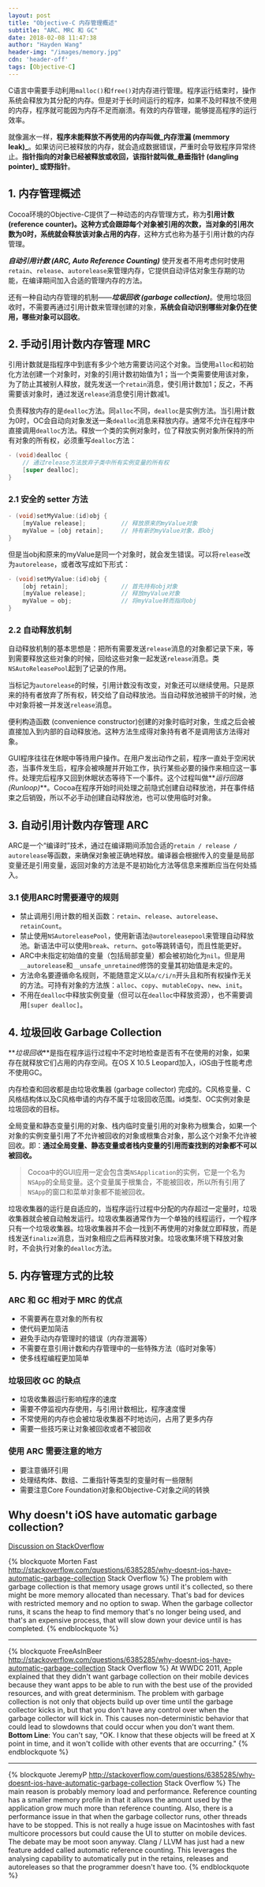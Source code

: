 ```yaml
---
layout: post
title: "Objective-C 内存管理概述"
subtitle: "ARC、MRC 和 GC"
date: 2018-02-08 11:47:38
author: "Hayden Wang"
header-img: "/images/memory.jpg"
cdn: 'header-off'
tags: [Objective-C]
---
```



C语言中需要手动利用`malloc()`和`free()`对内存进行管理。程序运行结束时，操作系统会释放为其分配的内存。但是对于长时间运行的程序，如果不及时释放不使用的内存，程序就可能因为内存不足而崩溃。有效的内存管理，能够提高程序的运行效率。

就像漏水一样，**程序未能释放不再使用的内存叫做_内存泄漏 (memmory leak)_**。如果访问已被释放的内存，就会造成数据错误，严重时会导致程序异常终止。**指针指向的对象已经被释放或收回，该指针就叫做_悬垂指针 (dangling pointer)_ 或野指针**。

## 1. 内存管理概述
Cocoa环境的Objective-C提供了一种动态的内存管理方式，称为**引用计数 (reference counter)。这种方式会跟踪每个对象被引用的次数，当对象的引用次数为0时，系统就会释放该对象占用的内存**，这种方式也称为基于引用计数的内存管理。

**_自动引用计数 (ARC, Auto Reference Counting)_** 使开发者不用考虑何时使用`retain`、`release`、`autorelease`来管理内存，它提供自动评估对象生存期的功能，在编译期间加入合适的管理内存的方法。

还有一种自动内存管理的机制——**_垃圾回收 (garbage collection)_**。使用垃圾回收时，不需要再通过引用计数来管理创建的对象，**系统会自动识别哪些对象仍在使用，哪些对象可以回收**。


## 2. 手动引用计数内存管理 MRC
引用计数就是指程序中到底有多少个地方需要访问这个对象。当使用`alloc`和初始化方法创建一个对象时，对象的引用计数初始值为1；当一个类需要使用该对象，为了防止其被别人释放，就先发送一个`retain`消息，使引用计数加1；反之，不再需要该对象时，通过发送`release`消息使引用计数减1。

负责释放内存的是`dealloc`方法。同`alloc`不同，`dealloc`是实例方法。当引用计数为0时，OC会自动向对象发送一条`dealloc`消息来释放内存。通常不允许在程序中直接调用`dealloc`方法。释放一个类的实例对象时，位了释放实例对象所保持的所有对象的所有权，必须重写`dealloc`方法：
```objectivec
- (void)dealloc {
    // 通过release方法放弃子类中所有实例变量的所有权
    [super dealloc];
}
```
### 2.1 安全的 setter 方法
```objectivec
- (void)setMyValue:(id)obj {
    [myValue release];          // 释放原来的myValue对象
    myValue = [obj retain];     // 持有新的myValue对象，即obj
}
```
但是当obj和原来的myValue是同一个对象时，就会发生错误。可以将`release`改为`autorelease`，或者改写成如下形式：
```objectivec
- (void)setMyValue:(id)obj {
    [obj retain];               // 首先持有obj对象
    [myValue release];          // 释放myValue对象
    myValue = obj;              // 将myValue转而指向obj
}
```

### 2.2 自动释放机制
自动释放机制的基本思想是：把所有需要发送`release`消息的对象都记录下来，等到需要释放这些对象的时候，回给这些对象一起发送`release`消息。类`NSAutoReleasePool`起到了记录的作用。

当标记为`autorelease`的时候，引用计数没有改变，对象还可以继续使用。只是原来的持有者放弃了所有权，转交给了自动释放池。当自动释放池被排干的时候，池中对象将被一并发送`release`消息。

便利构造函数 (convenience constructor)创建的对象时临时对象，生成之后会被直接加入到内部的自动释放池。这种方法生成得对象持有者不是调用该方法得对象。

GUI程序往往在休眠中等待用户操作。在用户发出动作之前，程序一直处于空闲状态，当事件发生后，程序会被唤醒并开始工作，执行某些必要的操作来相应这一事件。处理完后程序又回到休眠状态等待下一个事件。这个过程叫做**_运行回路 (Runloop)_**。Cocoa在程序开始时间处理之前隐式创建自动释放池，并在事件结束之后销毁，所以不必手动创建自动释放池，也可以使用临时对象。


## 3. 自动引用计数内存管理 ARC
ARC是一个“编译时”技术，通过在编译期间添加合适的`retain / release / autorelease`等函数，来确保对象被正确地释放。编译器会根据传入的变量是局部变量还是引用变量，返回对象的方法是不是初始化方法等信息来推断应当在何处插入。

### 3.1 使用ARC时需要遵守的规则
- 禁止调用引用计数的相关函数：`retain`、`release`、`autorelease`、`retainCount`。
- 禁止使用`NSAutoreleasePool`，使用新语法`@autoreleasepool`来管理自动释放池。新语法中可以使用`break`、`return`、`goto`等跳转语句，而且性能更好。
- ARC中未指定初始值的变量（包括局部变量）都会被初始化为`nil`。但是用`__autorelease`和`__unsafe_unretained`修饰的变量其初始值是未定的。
- 方法命名要遵循命名规则，不能随意定义以`a/c/i/n`开头且和所有权操作无关的方法。可持有对象的方法族：`alloc`、`copy`、`mutableCopy`、`new`、`init`。
- 不用在`dealloc`中释放实例变量（但可以在`dealloc`中释放资源），也不需要调用`[super dealloc]`。


## 4. 垃圾回收 Garbage Collection
**_垃圾回收_**是指在程序运行过程中不定时地检查是否有不在使用的对象，如果存在就释放它们占用的内存空间。在OS X 10.5 Leopard加入，iOS由于性能考虑不使用GC。

内存检查和回收都是由垃圾收集器 (garbage collector) 完成的。C风格变量、C风格结构体以及C风格申请的内存不属于垃圾回收范围。id类型、OC实例对象是垃圾回收的目标。

全局变量和静态变量引用的对象、栈内临时变量引用的对象称为根集合，如果一个对象的实例变量引用了不允许被回收的对象或根集合对象，那么这个对象不允许被回收。即：**通过全局变量、静态变量或者栈内变量的引用而查找到的对象都不可以被回收。**

> Cocoa中的GUI应用一定会包含类`NSApplication`的实例，它是一个名为`NSApp`的全局变量。这个变量属于根集合，不能被回收，所以所有引用了`NSApp`的窗口和菜单对象都不能被回收。

垃圾收集器的运行是自适应的，当程序运行过程中分配的内存超过一定量时，垃圾收集器就会被自动触发运行。垃圾收集器通常作为一个单独的线程运行，一个程序只有一个垃圾收集器。垃圾收集器并不会一找到不再使用的对象就立即释放，而是线发送`finalize`消息，当对象相应之后再释放对象。垃圾收集环境下释放对象时，不会执行对象的`dealloc`方法。


## 5. 内存管理方式的比较
### ARC 和 GC 相对于 MRC 的优点
- 不需要再在意对象的所有权
- 使代码更加简洁
- 避免手动内存管理时的错误（内存泄漏等）
- 不需要在意引用计数和内存管理中的一些特殊方法（临时对象等）
- 使多线程编程更加简单

### 垃圾回收 GC 的缺点
- 垃圾收集器运行影响程序的速度
- 需要不停监视内存使用，与引用计数相比，程序速度慢
- 不常使用的内存也会被垃圾收集器不时地访问，占用了更多内存
- 需要一些技巧来让对象被回收或者不被回收

### 使用 ARC 需要注意的地方
- 要注意循环引用
- 处理结构体、数组、二重指针等类型的变量时有一些限制
- 需要注意Core Foundation对象和Objective-C对象之间的转换


## Why doesn't iOS have automatic garbage collection?

[Discussion on StackOverflow](http://stackoverflow.com/questions/6385285/why-doesnt-ios-have-automatic-garbage-collection)

{% blockquote Morten Fast http://stackoverflow.com/questions/6385285/why-doesnt-ios-have-automatic-garbage-collection Stack Overflow %}
The problem with garbage collection is that memory usage grows until it's collected, so there might be more memory allocated than necessary. That's bad for devices with restricted memory and no option to swap.
When the garbage collector runs, it scans the heap to find memory that's no longer being used, and that's an expensive process, that will slow down your device until is has completed.
{% endblockquote %}

---
{% blockquote FreeAsInBeer http://stackoverflow.com/questions/6385285/why-doesnt-ios-have-automatic-garbage-collection Stack Overflow %}
At WWDC 2011, Apple explained that they didn't want garbage collection on their mobile devices because they want apps to be able to run with the best use of the provided resources, and with great determinism. The problem with garbage collection is not only that objects build up over time until the garbage collector kicks in, but that you don't have any control over when the garbage collector will kick in. This causes non-deterministic behavior that could lead to slowdowns that could occur when you don't want them.
**Bottom Line**: You can't say, "OK. I know that these objects will be freed at X point in time, and it won't collide with other events that are occurring."
{% endblockquote %}
 
---
{% blockquote JeremyP http://stackoverflow.com/questions/6385285/why-doesnt-ios-have-automatic-garbage-collection Stack Overflow %}
The main reason is probably memory load and performance. Reference counting has a smaller memory profile in that it allows the amount used by the application grow much more than reference counting. Also, there is a performance issue in that when the garbage collector runs, other threads have to be stopped. This is not really a huge issue on Macintoshes with fast multicore processors but could cause the UI to stutter on mobile devices.
The debate may be moot soon anyway. Clang / LLVM has just had a new feature added called automatic reference counting. This leverages the analysing capability to automatically put in the retains, releases and autoreleases so that the programmer doesn't have too.
{% endblockquote %}
